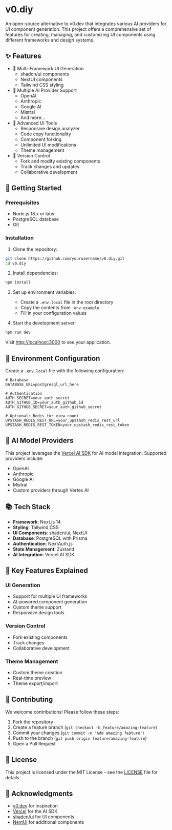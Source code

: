 # v0.diy

An open-source alternative to v0.dev that integrates various AI providers for UI component generation. This project offers a comprehensive set of features for creating, managing, and customizing UI components using different frameworks and design systems.

## ✨ Features

- 🎨 Multi-Framework UI Generation
  - shadcn/ui components
  - NextUI components
  - Tailwind CSS styling
- 🤖 Multiple AI Provider Support
  - OpenAI
  - Anthropic
  - Google AI
  - Mistral
  - And more...
- 📱 Advanced UI Tools
  - Responsive design analyzer
  - Code copy functionality
  - Component forking
  - Unlimited UI modifications
  - Theme management
- 🔄 Version Control
  - Fork and modify existing components
  - Track changes and updates
  - Collaborative development

## 🚀 Getting Started

### Prerequisites

- Node.js 18.x or later
- PostgreSQL database
- Git

### Installation

1. Clone the repository:
```bash
git clone https://github.com/yourusername/v0.diy.git
cd v0.diy
```

2. Install dependencies:
```bash
npm install
```

3. Set up environment variables:
   - Create a `.env.local` file in the root directory
   - Copy the contents from `.env.example`
   - Fill in your configuration values

4. Start the development server:
```bash
npm run dev
```

Visit [http://localhost:3000](http://localhost:3000) to see your application.

## 🔧 Environment Configuration

Create a `.env.local` file with the following configuration:

```env
# Database
DATABASE_URL=postgresql_url_here

# Authentication
AUTH_SECRET=your_auth_secret
AUTH_GITHUB_ID=your_auth_github_id
AUTH_GITHUB_SECRET=your_auth_github_secret

# Optional: Redis for view count
UPSTASH_REDIS_REST_URL=your_upstash_redis_rest_url
UPSTASH_REDIS_REST_TOKEN=your_upstash_redis_rest_token
```

## 🤖 AI Model Providers

This project leverages the [Vercel AI SDK](https://sdk.vercel.ai/providers/ai-sdk-providers) for AI model integration. Supported providers include:

- OpenAI
- Anthropic
- Google AI
- Mistral
- Custom providers through Vertex AI

## 📚 Tech Stack

- **Framework**: Next.js 14
- **Styling**: Tailwind CSS
- **UI Components**: shadcn/ui, NextUI
- **Database**: PostgreSQL with Prisma
- **Authentication**: NextAuth.js
- **State Management**: Zustand
- **AI Integration**: Vercel AI SDK

## 🌟 Key Features Explained

### UI Generation
- Support for multiple UI frameworks
- AI-powered component generation
- Custom theme support
- Responsive design tools

### Version Control
- Fork existing components
- Track changes
- Collaborative development

### Theme Management
- Custom theme creation
- Real-time preview
- Theme export/import

## 🤝 Contributing

We welcome contributions! Please follow these steps:

1. Fork the repository
2. Create a feature branch (`git checkout -b feature/amazing-feature`)
3. Commit your changes (`git commit -m 'Add amazing feature'`)
4. Push to the branch (`git push origin feature/amazing-feature`)
5. Open a Pull Request

## 📄 License

This project is licensed under the MIT License - see the [LICENSE](LICENSE) file for details.

## 🙏 Acknowledgments

- [v0.dev](https://v0.dev) for inspiration
- [Vercel](https://vercel.com) for the AI SDK
- [shadcn/ui](https://ui.shadcn.com) for UI components
- [NextUI](https://nextui.org) for additional components
